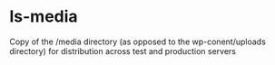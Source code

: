 # ls-media
Copy of the /media directory (as opposed to the wp-conent/uploads directory) for distribution across test and production servers
